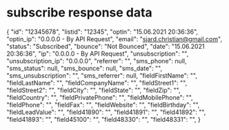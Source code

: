 # subscribe response data

{
    "id": "12345678",
    "listid": "12345",
    "optin": "15.06.2021 20:36:36",
    "optin_ip": "0.0.0.0 - By API Request",
    "email": "sjard.christian@gmail.com",
    "status": "Subscribed",
    "bounce": "Not Bounced",
    "date": "15.06.2021 20:36:36",
    "ip": "0.0.0.0 - By API Request",
    "unsubscription": "",
    "unsubscription_ip": "0.0.0.0",
    "referrer": "",
    "sms_phone": null,
    "sms_status": null,
    "sms_bounce": null,
    "sms_date": "",
    "sms_unsubscription": "",
    "sms_referrer": null,
    "fieldFirstName": "",
    "fieldLastName": "",
    "fieldCompanyName": "",
    "fieldStreet1": "",
    "fieldStreet2": "",
    "fieldCity": "",
    "fieldState": "",
    "fieldZip": "",
    "fieldCountry": "",
    "fieldPrivatePhone": "",
    "fieldMobilePhone": "",
    "fieldPhone": "",
    "fieldFax": "",
    "fieldWebsite": "",
    "fieldBirthday": "",
    "fieldLeadValue": "",
    "field41890": "",
    "field41891": "",
    "field41892": "",
    "field41893": "",
    "field45100": "",
    "field48330": "",
    "field48331": "",
}